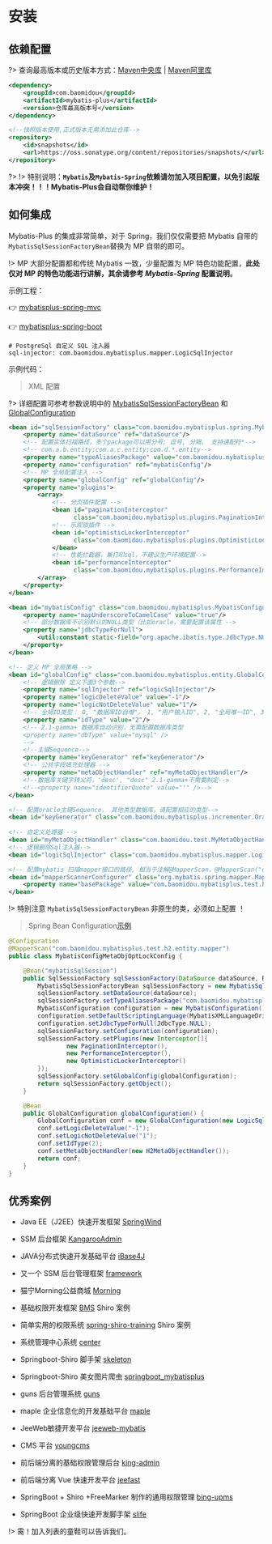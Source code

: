 # 安装

## 依赖配置

?> 查询最高版本或历史版本方式：[Maven中央库](http://search.maven.org/#search%7Cga%7C1%7Cg%3A%22com.baomidou%22%20AND%20a%3A%22mybatis-plus%22) | [Maven阿里库](http://maven.aliyun.com/nexus/#nexus-search;quick~mybatis-plus)
```xml
<dependency>
    <groupId>com.baomidou</groupId>
    <artifactId>mybatis-plus</artifactId>
    <version>仓库最高版本号</version>
</dependency>

<!--快照版本使用,正式版本无需添加此仓库-->
<repository>
    <id>snapshots</id>
    <url>https://oss.sonatype.org/content/repositories/snapshots/</url>
</repository>

```	
?>
!> 特别说明：**`Mybatis`及`Mybatis-Spring`依赖请勿加入项目配置，以免引起版本冲突！！！Mybatis-Plus会自动帮你维护！**

## 如何集成

Mybatis-Plus 的集成非常简单，对于 Spring，我们仅仅需要把 Mybatis 自带的`MybatisSqlSessionFactoryBean`替换为 MP 自带的即可。

!> MP 大部分配置都和传统 Mybatis 一致，少量配置为 MP 特色功能配置，**此处仅对 MP 的特色功能进行讲解，其余请参考 _Mybatis-Spring_ 配置说明**。

示例工程：

👉 [mybatisplus-spring-mvc](https://git.oschina.net/baomidou/mybatisplus-spring-mvc)

👉 [mybatisplus-spring-boot](https://git.oschina.net/baomidou/mybatisplus-spring-boot)

```
# PostgreSql 自定义 SQL 注入器
sql-injector: com.baomidou.mybatisplus.mapper.LogicSqlInjector
```


示例代码：

> XML 配置

?> 详细配置可参考参数说明中的 [MybatisSqlSessionFactoryBean](/api?id=mybatissqlsessionfactorybean) 和 [GlobalConfiguration](/api?id=globalconfiguration)

```xml
<bean id="sqlSessionFactory" class="com.baomidou.mybatisplus.spring.MybatisSqlSessionFactoryBean">
    <property name="dataSource" ref="dataSource"/>
    <!-- 配置实体扫描路径，多个package可以用分号; 逗号, 分隔， 支持通配符*-->
    <!-- com.a.b.entity;com.a.c.entity;com.d.*.entity-->
    <property name="typeAliasesPackage" value="com.baomidou.mybatisplus.test.h2.entity"/>
    <property name="configuration" ref="mybatisConfig"/>
    <!-- MP 全局配置注入 -->
    <property name="globalConfig" ref="globalConfig"/>
    <property name="plugins">
        <array>
            <!-- 分页插件配置 -->
            <bean id="paginationInterceptor"
                  class="com.baomidou.mybatisplus.plugins.PaginationInterceptor"/>
            <!-- 乐观锁插件 -->    
            <bean id="optimisticLockerInterceptor"
                  class="com.baomidou.mybatisplus.plugins.OptimisticLockerInterceptor">
            </bean>
            <!-- 性能拦截器，兼打印sql，不建议生产环境配置-->
            <bean id="performanceInterceptor"
                  class="com.baomidou.mybatisplus.plugins.PerformanceInterceptor"/>
        </array>
    </property>
</bean>

<bean id="mybatisConfig" class="com.baomidou.mybatisplus.MybatisConfiguration">
    <property name="mapUnderscoreToCamelCase" value="true"/>
    <!-- 部分数据库不识别默认的NULL类型（比如oracle，需要配置该属性 -->
    <property name="jdbcTypeForNull">
        <util:constant static-field="org.apache.ibatis.type.JdbcType.NULL"/>
    </property>
</bean>

<!-- 定义 MP 全局策略 -->
<bean id="globalConfig" class="com.baomidou.mybatisplus.entity.GlobalConfiguration">
    <!-- 逻辑删除 定义下面3个参数-->
    <property name="sqlInjector" ref="logicSqlInjector"/>
    <property name="logicDeleteValue" value="-1"/>
    <property name="logicNotDeleteValue" value="1"/>
    <!-- 全局ID类型： 0, "数据库ID自增"， 1, "用户输入ID", 2, "全局唯一ID", 3, "全局唯一ID"-->
    <property name="idType" value="2"/>
    <!-- 2.1-gamma+ 数据库自动识别，无需配置数据库类型
    <property name="dbType" value="mysql" />
    -->
    <!--主键Sequence-->
    <property name="keyGenerator" ref="keyGenerator"/>
    <!-- 公共字段填充处理器 -->
    <property name="metaObjectHandler" ref="myMetaObjectHandler"/>
    <!--数据库关键字转义符，'desc', "desc" 2.1-gamma+不需要制定-->
    <!--<property name="identifierQuote" value="'" />-->
</bean>

<!-- 配置oracle主键Sequence， 其他类型数据库，请配置相应的类型-->
<bean id="keyGenerator" class="com.baomidou.mybatisplus.incrementer.OracleKeyGenerator"/>
 
<!-- 自定义处理器 -->
<bean id="myMetaObjectHandler" class="com.baomidou.test.MyMetaObjectHandler" />
<!-- 逻辑删除Sql注入器-->
<bean id="logicSqlInjector" class="com.baomidou.mybatisplus.mapper.LogicSqlInjector"/>

<!-- 配置mybatis 扫描mapper接口的路径, 相当于注解@MapperScan，@MapperScan("com.baomidou.mybatisplus.test.h2.entity.mapper")-->
<bean id="mapperScannerConfigurer" class="org.mybatis.spring.mapper.MapperScannerConfigurer">
    <property name="basePackage" value="com.baomidou.mybatisplus.test.h2.entity.mapper"/>
</bean>
```

!> 特别注意 `MybatisSqlSessionFactoryBean` 非原生的类，必须如上配置 ！

> Spring Bean Configuration[示例](https://gitee.com/baomidou/mybatis-plus/tree/dev/mybatis-plus-core/src/test/java/com/baomidou/mybatisplus/test/h2/config)

```java
@Configuration
@MapperScan("com.baomidou.mybatisplus.test.h2.entity.mapper")
public class MybatisConfigMetaObjOptLockConfig {

    @Bean("mybatisSqlSession")
    public SqlSessionFactory sqlSessionFactory(DataSource dataSource, ResourceLoader resourceLoader, GlobalConfiguration globalConfiguration) throws Exception {
        MybatisSqlSessionFactoryBean sqlSessionFactory = new MybatisSqlSessionFactoryBean();
        sqlSessionFactory.setDataSource(dataSource);
        sqlSessionFactory.setTypeAliasesPackage("com.baomidou.mybatisplus.test.h2.entity.persistent");
        MybatisConfiguration configuration = new MybatisConfiguration();
        configuration.setDefaultScriptingLanguage(MybatisXMLLanguageDriver.class);
        configuration.setJdbcTypeForNull(JdbcType.NULL);
        sqlSessionFactory.setConfiguration(configuration);
        sqlSessionFactory.setPlugins(new Interceptor[]{
                new PaginationInterceptor(),
                new PerformanceInterceptor(),
                new OptimisticLockerInterceptor()
        });
        sqlSessionFactory.setGlobalConfig(globalConfiguration);
        return sqlSessionFactory.getObject();
    }

    @Bean
    public GlobalConfiguration globalConfiguration() {
        GlobalConfiguration conf = new GlobalConfiguration(new LogicSqlInjector());
        conf.setLogicDeleteValue("-1");
        conf.setLogicNotDeleteValue("1");
        conf.setIdType(2);
        conf.setMetaObjectHandler(new H2MetaObjectHandler());
        return conf;
    }
}
```

## 优秀案例

- Java EE（J2EE）快速开发框架 [SpringWind](https://gitee.com/baomidou/SpringWind)

- SSM 后台框架 [KangarooAdmin](https://git.oschina.net/zhougaojun/KangarooAdmin)

- JAVA分布式快速开发基础平台 [iBase4J](https://git.oschina.net/iBase4J/iBase4J) 

- 又一个 SSM 后台管理框架 [framework](https://git.oschina.net/sunhan521/framework)

- 猫宁Morning公益商城 [Morning](https://git.oschina.net/Morning_/Morning)

- 基础权限开发框架 [BMS](https://git.oschina.net/eric.xu/BMS)  Shiro 案例

- 简单实用的权限系统 [spring-shiro-training](https://git.oschina.net/wangzhixuan/spring-shiro-training)  Shiro 案例

- 系统管理中心系统 [center](https://git.oschina.net/willenfoo/center)

- Springboot-Shiro 脚手架 [skeleton](https://github.com/fengchangsheng/skeleton)

- Springboot-Shiro 美女图片爬虫 [springboot_mybatisplus](https://git.oschina.net/z77z/springboot_mybatisplus)

- guns 后台管理系统 [guns](http://git.oschina.net/naan1993/guns)

- maple 企业信息化的开发基础平台 [maple](https://git.oschina.net/blind/maple)

- JeeWeb敏捷开发平台 [jeeweb-mybatis](https://git.oschina.net/dataact/jeeweb-mybatis)

- CMS 平台 [youngcms](https://gitee.com/fumiao/youngcms)

- 前后端分离的基础权限管理后台 [king-admin](https://github.com/oukingtim/king-admin)

- 前后端分离 Vue 快速开发平台 [jeefast](https://gitee.com/theodo/jeefast)

- SpringBoot + Shiro +FreeMarker 制作的通用权限管理 [bing-upms](https://gitee.com/xiaobingby/bing-upms)

- SpringBoot 企业级快速开发脚手架 [slife](https://gitee.com/jamen/slife)

!> 需！加入列表的童鞋可以告诉我们。


